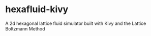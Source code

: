 hexafluid-kivy
==============

A 2d hexagonal lattice fluid simulator built with Kivy and the Lattice Boltzmann Method